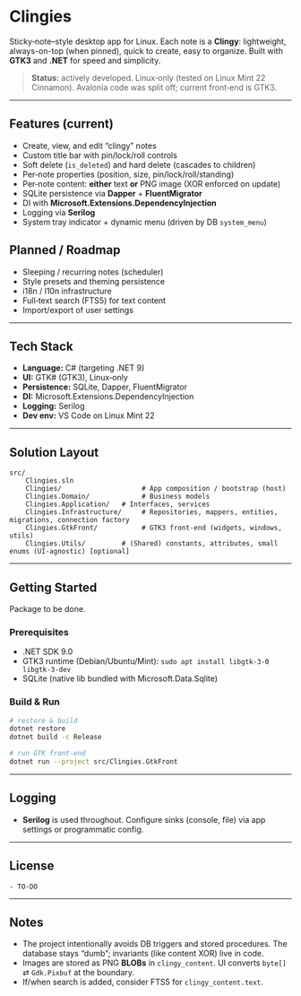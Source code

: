 # Clingies

Sticky‑note–style desktop app for Linux. Each note is a **Clingy**: lightweight, always-on-top (when pinned), quick to create, easy to organize. Built with **GTK3** and **.NET** for speed and simplicity.

> **Status:** actively developed. Linux‑only (tested on Linux Mint 22 Cinnamon). Avalonia code was split off; current front‑end is GTK3.

---

## Features (current)

- Create, view, and edit “clingy” notes
- Custom title bar with pin/lock/roll controls
- Soft delete (`is_deleted`) and hard delete (cascades to children)
- Per‑note properties (position, size, pin/lock/roll/standing)
- Per‑note content: **either** text **or** PNG image (XOR enforced on update)
- SQLite persistence via **Dapper** + **FluentMigrator**
- DI with **Microsoft.Extensions.DependencyInjection**
- Logging via **Serilog**
- System tray indicator + dynamic menu (driven by DB `system_menu`)

## Planned / Roadmap

- Sleeping / recurring notes (scheduler)
- Style presets and theming persistence
- i18n / l10n infrastructure
- Full‑text search (FTS5) for text content
- Import/export of user settings

---

## Tech Stack

- **Language:** C# (targeting .NET 9)
- **UI:** GTK# (GTK3), Linux‑only
- **Persistence:** SQLite, Dapper, FluentMigrator
- **DI:** Microsoft.Extensions.DependencyInjection
- **Logging:** Serilog
- **Dev env:** VS Code on Linux Mint 22

---

## Solution Layout

```
src/
    Clingies.sln
    Clingies/                    # App composition / bootstrap (host)
    Clingies.Domain/             # Business models
    Clingies.Application/   # Interfaces, services 
    Clingies.Infrastructure/     # Repositories, mappers, entities, migrations, connection factory
    Clingies.GtkFront/           # GTK3 front-end (widgets, windows, utils)
    Clingies.Utils/         # (Shared) constants, attributes, small enums (UI-agnostic) [optional]
```

---

## Getting Started
Package to be done. 

### Prerequisites

- .NET SDK 9.0
- GTK3 runtime (Debian/Ubuntu/Mint): `sudo apt install libgtk-3-0 libgtk-3-dev`
- SQLite (native lib bundled with Microsoft.Data.Sqlite)

### Build & Run

```bash
# restore & build
dotnet restore
dotnet build -c Release

# run GTK front-end
dotnet run --project src/Clingies.GtkFront
```

---

## Logging

- **Serilog** is used throughout. Configure sinks (console, file) via app settings or programmatic config.

---


## License

    - TO-DO
---

## Notes

- The project intentionally avoids DB triggers and stored procedures. The database stays “dumb”; invariants (like content XOR) live in code.
- Images are stored as PNG **BLOBs** in `clingy_content`. UI converts `byte[]` ⇄ `Gdk.Pixbuf` at the boundary.
- If/when search is added, consider FTS5 for `clingy_content.text`.
